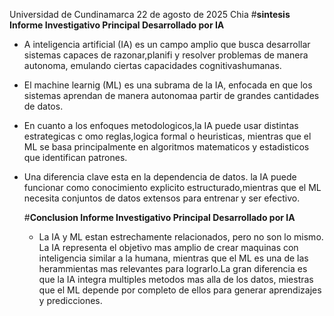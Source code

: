 Universidad de Cundinamarca
22 de agosto de 2025
Chia
#**sintesis Informe Investigativo Principal Desarrollado por IA**
+ A inteligencia artificial (IA) es un campo amplio que busca desarrollar
  sistemas capaces de razonar,planifi y resolver problemas de manera autonoma,
  emulando ciertas capacidades cognitivashumanas.
+ El machine learnig (ML) es una subrama  de la IA, enfocada en que los sistemas
   aprendan de manera autonomaa partir de grandes cantidades de datos.
+ En cuanto a los enfoques metodologicos,la IA puede usar distintas estrategicas c
    omo reglas,logica formal o heuristicas, mientras que el ML se basa principalmente
    en algoritmos matematicos y estadisticos que identifican patrones.
+ Una diferencia clave esta en la dependencia de datos. la IA puede funcionar
    como conocimiento explicito estructurado,mientras que el ML necesita conjuntos de datos
    extensos para entrenar y ser efectivo.

  #**Conclusion Informe Investigativo Principal Desarrollado por IA**
  + La IA y ML estan estrechamente relacionados, pero no son lo mismo. La IA representa el objetivo mas amplio de crear maquinas
     con inteligencia similar a la humana, mientras que el ML es una de las herammientas mas relevantes
     para lograrlo.La gran diferencia es que la IA integra multiples metodos mas alla de los datos,
     miestras que el ML depende por completo de ellos para generar aprendizajes y predicciones.
    
